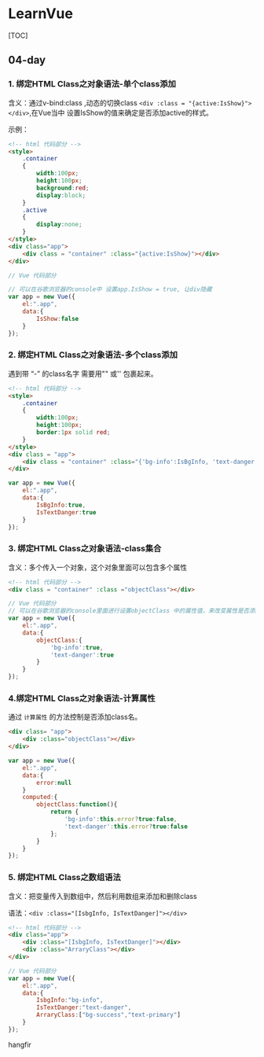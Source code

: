 # LearnVue

[TOC]

## 04-day

### 1. 绑定HTML Class之对象语法-单个class添加

含义：通过v-bind:class ,动态的切换class `<div :class = "{active:IsShow}"></div>`,在Vue当中 设置IsShow的值来确定是否添加active的样式。

示例：

```html
<!-- html 代码部分 -->
<style>
    .container
    {
        width:100px;
        height:100px;
        background:red;
        display:block;
    }
    .active
    {
        display:none;
    }
</style>
<div class="app">
    <div class = "container" :class="{active:IsShow}"></div>
</div>
```

```javascript
// Vue 代码部分

// 可以在谷歌浏览器的console中 设置app.IsShow = true, 让div隐藏
var app = new Vue({
    el:".app",
    data:{
        IsShow:false
    }
});
```

### 2. 绑定HTML Class之对象语法-多个class添加

遇到带 “-” 的class名字 需要用"" 或'' 包裹起来。

```html
<!-- html 代码部分 -->
<style>
    .container
    {
        width:100px;
        height:100px;
        border:1px solid red;
    }
</style>
<div class = "app">
    <div class = "container" :class="{'bg-info':IsBgInfo, 'text-danger':IsTextDanger}">添加2个class名字</div>
</div>
```
```javascript
var app = new Vue({
    el:".app",
    data:{
        IsBgInfo:true,
        IsTextDanger:true
    }
});
```

### 3. 绑定HTML Class之对象语法-class集合

含义：多个传入一个对象，这个对象里面可以包含多个属性

```html
<!-- html 代码部分 -->
<div class = "container" :class ="objectClass"></div>
```

```javascript
// Vue 代码部分
// 可以在谷歌浏览器的console里面进行设置objectClass 中的属性值，来改变属性是否添加。
var app = new Vue({
    el:".app",
    data:{
        objectClass:{
            'bg-info':true,
            'text-danger':true
        }
    }
});
```

### 4.绑定HTML Class之对象语法-计算属性

通过 `计算属性` 的方法控制是否添加class名。

```html
<div class= "app">
    <div :class="objectClass"></div>
</div>
```

```javascript
var app = new Vue({
    el:".app",
    data:{
        error:null
    }
    computed:{
        objectClass:function(){
            return {
                'bg-info':this.error?true:false,
                'text-danger':this.error?true:false
            };
        }
    }
});
```

### 5. 绑定HTML Class之数组语法

含义：把变量传入到数组中，然后利用数组来添加和删除class

语法：`<div :class="[IsbgInfo, IsTextDanger]"></div>`

```html
<!-- html 代码部分 -->
<div class="app">
    <div :class="[IsbgInfo, IsTextDanger]"></div>
    <div :class="ArraryClass"></div>
</div>
```

```javascript
// Vue 代码部分
var app = new Vue({
    el:".app",
    data:{
        IsbgInfo:"bg-info",
        IsTextDanger:"text-danger",
        ArraryClass:["bg-success","text-primary"]
    }
});
```

hangfir


